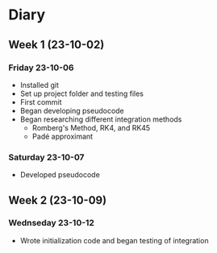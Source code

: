 # Diary #

## Week 1 (23-10-02)
### Friday 23-10-06 ###

- Installed git
- Set up project folder and testing files
- First commit
- Began developing pseudocode
- Began researching different integration methods
    - Romberg's Method, RK4, and RK45
    - Padé approximant

### Saturday 23-10-07 ###

- Developed pseudocode

## Week 2 (23-10-09) ##

### Wednseday 23-10-12 ###

- Wrote initialization code and began testing of integration